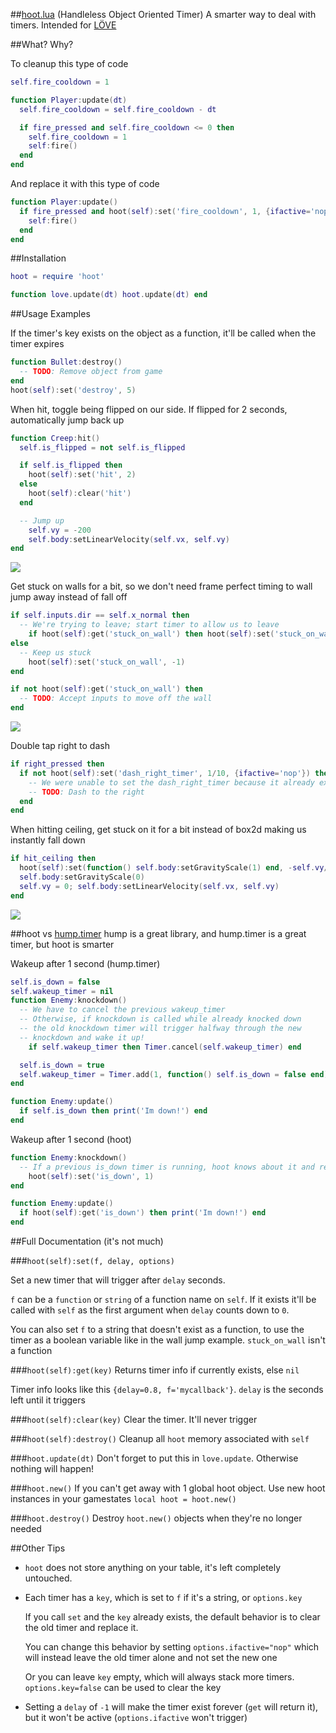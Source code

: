 ##[hoot.lua](https://raw.github.com/farzher/hoot-lua/master/hoot.lua) (Handleless Object Oriented Timer)
A smarter way to deal with timers. Intended for [LÖVE](https://love2d.org/)


##What? Why?

To cleanup this type of code
```lua
self.fire_cooldown = 1

function Player:update(dt)
  self.fire_cooldown = self.fire_cooldown - dt

  if fire_pressed and self.fire_cooldown <= 0 then
    self.fire_cooldown = 1
    self:fire()
  end
end
```

And replace it with this type of code
```lua
function Player:update()
  if fire_pressed and hoot(self):set('fire_cooldown', 1, {ifactive='nop'}) then
    self:fire()
  end
end
```



##Installation
```lua
hoot = require 'hoot'

function love.update(dt) hoot.update(dt) end
```


##Usage Examples


If the timer's key exists on the object as a function, it'll be called when the timer expires
```lua
function Bullet:destroy()
  -- TODO: Remove object from game
end
hoot(self):set('destroy', 5)
```


When hit, toggle being flipped on our side. If flipped for 2 seconds, automatically jump back up
```lua
function Creep:hit()
  self.is_flipped = not self.is_flipped

  if self.is_flipped then
    hoot(self):set('hit', 2)
  else
    hoot(self):clear('hit')
  end

  -- Jump up
    self.vy = -200
    self.body:setLinearVelocity(self.vx, self.vy)
end
```
![](https://raw.github.com/farzher/hoot-lua/master/wakeup.gif)


Get stuck on walls for a bit, so we don't need frame perfect timing to wall jump away instead of fall off
```lua
if self.inputs.dir == self.x_normal then
  -- We're trying to leave; start timer to allow us to leave
    if hoot(self):get('stuck_on_wall') then hoot(self):set('stuck_on_wall', 1/6, {ifactive='nop'}) end
else
  -- Keep us stuck
    hoot(self):set('stuck_on_wall', -1)
end

if not hoot(self):get('stuck_on_wall') then
  -- TODO: Accept inputs to move off the wall
end
```
![](https://raw.github.com/farzher/hoot-lua/master/wallstick.gif)


Double tap right to dash
```lua
if right_pressed then
  if not hoot(self):set('dash_right_timer', 1/10, {ifactive='nop'}) then
    -- We were unable to set the dash_right_timer because it already existed!
    -- TODO: Dash to the right
  end
end
```


When hitting ceiling, get stuck on it for a bit instead of box2d making us instantly fall down
```lua
if hit_ceiling then
  hoot(self):set(function() self.body:setGravityScale(1) end, -self.vy/1000)
  self.body:setGravityScale(0)
  self.vy = 0; self.body:setLinearVelocity(self.vx, self.vy)
end
```
![](https://raw.github.com/farzher/hoot-lua/master/ceilingstick.gif)


##hoot vs [hump.timer](http://vrld.github.io/hump/#hump.timer)
hump is a great library, and hump.timer is a great timer, but hoot is smarter

Wakeup after 1 second (hump.timer)
```lua
self.is_down = false
self.wakeup_timer = nil
function Enemy:knockdown()
  -- We have to cancel the previous wakeup_timer
  -- Otherwise, if knockdown is called while already knocked down
  -- the old knockdown timer will trigger halfway through the new
  -- knockdown and wake it up!
    if self.wakeup_timer then Timer.cancel(self.wakeup_timer) end

  self.is_down = true
  self.wakeup_timer = Timer.add(1, function() self.is_down = false end)
end

function Enemy:update()
  if self.is_down then print('Im down!') end
end
```

Wakeup after 1 second (hoot)
```lua
function Enemy:knockdown()
  -- If a previous is_down timer is running, hoot knows about it and replaces it for us by default
    hoot(self):set('is_down', 1)
end

function Enemy:update()
  if hoot(self):get('is_down') then print('Im down!') end
end
```


##Full Documentation (it's not much)

###`hoot(self):set(f, delay, options)`

Set a new timer that will trigger after `delay` seconds.

`f` can be a `function` or `string` of a function name on `self`. If it exists it'll be called with `self` as the first argument when `delay` counts down to `0`.

You can also set `f` to a string that doesn't exist as a function, to use the timer as a boolean variable like in the wall jump example. `stuck_on_wall` isn't a function



###`hoot(self):get(key)`
Returns timer info if currently exists, else `nil`

Timer info looks like this `{delay=0.8, f='mycallback'}`. `delay` is the seconds left until it triggers


###`hoot(self):clear(key)`
Clear the timer. It'll never trigger

###`hoot(self):destroy()`
Cleanup all `hoot` memory associated with `self`

###`hoot.update(dt)`
Don't forget to put this in `love.update`. Otherwise nothing will happen!

###`hoot.new()`
If you can't get away with 1 global hoot object. Use new hoot instances in your gamestates `local hoot = hoot.new()`

###`hoot.destroy()`
Destroy `hoot.new()` objects when they're no longer needed


##Other Tips
- `hoot` does not store anything on your table, it's left completely untouched.
- Each timer has a `key`, which is set to `f` if it's a string, or `options.key`

  If you call `set` and the `key` already exists, the default behavior is to clear the old timer and replace it.

  You can change this behavior by setting `options.ifactive="nop"` which will instead leave the old timer alone and not set the new one

  Or you can leave `key` empty, which will always stack more timers. `options.key=false` can be used to clear the key

- Setting a `delay` of `-1` will make the timer exist forever (`get` will return it), but it won't be active (`options.ifactive` won't trigger)
